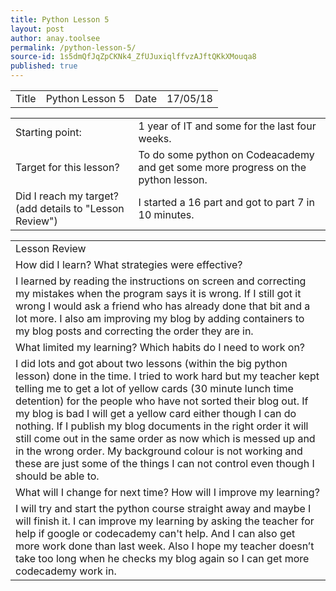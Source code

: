```yaml
---
title: Python Lesson 5
layout: post
author: anay.toolsee
permalink: /python-lesson-5/
source-id: 1s5dmQfJqZpCKNk4_ZfUJuxiqlffvzAJftQKkXMouqa8
published: true
---
```

<table>
  <tr>
    <td>Title</td>
    <td>Python Lesson 5</td>
    <td>Date</td>
    <td>17/05/18</td>
  </tr>
</table>


<table>
  <tr>
    <td>Starting point:</td>
    <td>1 year of IT and some for the last four weeks.</td>
  </tr>
  <tr>
    <td>Target for this lesson?</td>
    <td>To do some python on Codeacademy and get some more progress on the python lesson.</td>
  </tr>
  <tr>
    <td>Did I reach my target? 
(add details to "Lesson Review")</td>
    <td>I started a 16 part and got to part 7 in 10 minutes.</td>
  </tr>
</table>


<table>
  <tr>
    <td>Lesson Review</td>
  </tr>
  <tr>
    <td>How did I learn? What strategies were effective? </td>
  </tr>
  <tr>
    <td>I learned by reading the instructions on screen and correcting my mistakes when the program says it is wrong. If I still got it wrong I would ask a friend who has already done that bit and a lot more. I also  am improving my blog by adding containers to my blog posts and correcting the order they are in.
</td>
  </tr>
  <tr>
    <td>What limited my learning? Which habits do I need to work on?</td>
  </tr>
  <tr>
    <td>I did lots and got about two lessons (within the big python lesson) done in the time. I tried to work hard but my teacher kept telling me to get a lot of yellow cards (30 minute lunch time detention) for the people who have not sorted their blog out. If my blog is bad I will get a yellow card either though I can do nothing. If I publish my blog documents in the right order it will still come out in the same order as now which is messed up and in  the wrong order. My background colour is not working and these are just some of the things I can not control even though I should be able to.
</td>
  </tr>
  <tr>
    <td>What will I change for next time? How will I improve my learning?</td>
  </tr>
  <tr>
    <td>I will try and start the python course straight away and maybe I will finish it. I can improve my learning by asking the teacher for help if google or codecademy can't help. And I can also get more work done than last week. Also I hope my teacher doesn’t take too long when he checks my blog again so I can get more codecademy work in.</td>
  </tr>
</table>


